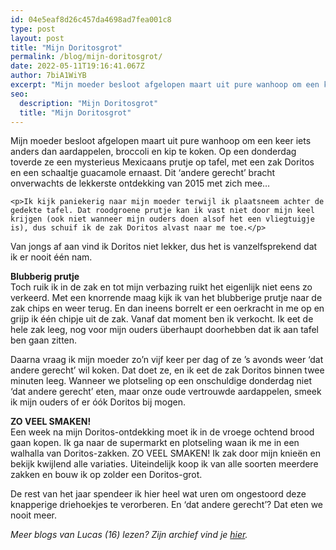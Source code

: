 ```yaml
---
id: 04e5eaf8d26c457da4698ad7fea001c8
type: post
layout: post
title: "Mijn Doritosgrot"
permalink: /blog/mijn-doritosgrot/
date: 2022-05-11T19:16:41.067Z
author: 7biA1WiYB
excerpt: "Mijn moeder besloot afgelopen maart uit pure wanhoop om een keer iets anders dan aardappelen, broccoli en kip te koken. Op een donderdag toverde ze een mysterieus Mexicaans prutje op tafel, met een zak Doritos en een schaaltje guacamole ernaast. Dit ‘andere gerecht’ bracht onverwachts de lekkerste ontdekking van 2015 met zich mee…  "
seo:
  description: "Mijn Doritosgrot"
  title: "Mijn Doritosgrot"
---
```

Mijn moeder besloot afgelopen maart uit pure wanhoop om een keer iets anders dan aardappelen, broccoli en kip te koken. Op een donderdag toverde ze een mysterieus Mexicaans prutje op tafel, met een zak Doritos en een schaaltje guacamole ernaast. Dit ‘andere gerecht’ bracht onverwachts de lekkerste ontdekking van 2015 met zich mee…  

    <p>Ik kijk paniekerig naar mijn moeder terwijl ik plaatsneem achter de gedekte tafel. Dat roodgroene prutje kan ik vast niet door mijn keel krijgen (ook niet wanneer mijn ouders doen alsof het een vliegtuigje is), dus schuif ik de zak Doritos alvast naar me toe.</p>
<p>Van jongs af aan vind ik Doritos niet lekker, dus het is vanzelfsprekend dat ik er nooit één nam.</p>
<p><strong>Blubberig prutje</strong><br>Toch ruik ik in de zak en tot mijn verbazing ruikt het eigenlijk niet eens zo verkeerd. Met een knorrende maag kijk ik van het blubberige prutje naar de zak chips en weer terug. En dan ineens borrelt er een oerkracht in me op en grijp ik één chipje uit de zak. Vanaf dat moment ben ik verkocht. Ik eet de hele zak leeg, nog voor mijn ouders überhaupt doorhebben dat ik aan tafel ben gaan zitten.</p>
<p>Daarna vraag ik mijn moeder zo’n vijf keer per dag of ze ’s avonds weer ‘dat andere gerecht’ wil koken. Dat doet ze, en ik eet de zak Doritos binnen twee minuten leeg. Wanneer we plotseling op een onschuldige donderdag niet ‘dat andere gerecht’ eten, maar onze oude vertrouwde aardappelen, smeek ik mijn ouders of er óók Doritos bij mogen.</p>
<p><strong>ZO VEEL SMAKEN!</strong><br>Een week na mijn Doritos-ontdekking moet ik in de vroege ochtend brood gaan kopen. Ik ga naar de supermarkt en plotseling waan ik me in een walhalla van Doritos-zakken. ZO VEEL SMAKEN! Ik zak door mijn knieën en bekijk kwijlend alle variaties. Uiteindelijk koop ik van alle soorten meerdere zakken en bouw ik op zolder een Doritos-grot.</p>
<p>De rest van het jaar spendeer ik hier heel wat uren om ongestoord deze knapperige driehoekjes te verorberen. En ‘dat andere gerecht’? Dat eten we nooit meer.</p>
<p><em>Meer blogs van Lucas (16) lezen? Zijn archief vind je <a href="https://7dagen.netlify.app/users/lucas-versteeg">hier</a>.</em></p>  
